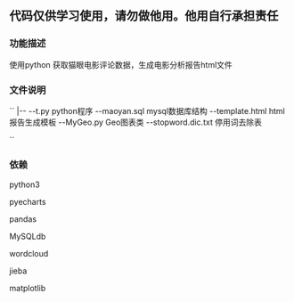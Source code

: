## 代码仅供学习使用，请勿做他用。他用自行承担责任

### 功能描述
使用python 获取猫眼电影评论数据，生成电影分析报告html文件

### 文件说明

``
|--
	--t.py  python程序
	--maoyan.sql  mysql数据库结构
	--template.html html报告生成模板
	--MyGeo.py  Geo图表类
	--stopword.dic.txt  停用词去除表

``

### 依赖

python3

pyecharts

pandas

MySQLdb

wordcloud

jieba

matplotlib






